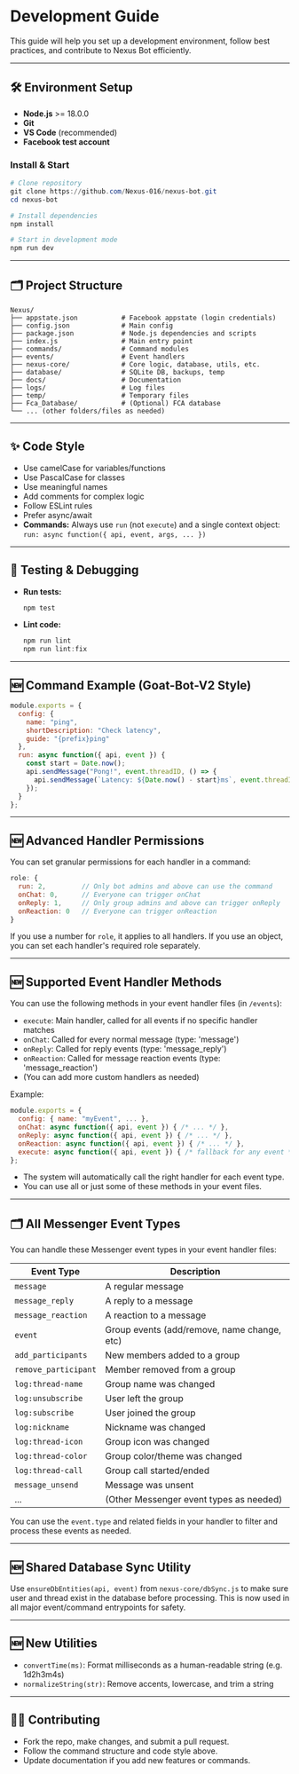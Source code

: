 # Development Guide

This guide will help you set up a development environment, follow best practices, and contribute to Nexus Bot efficiently.

---

## 🛠️ Environment Setup
- **Node.js** >= 18.0.0
- **Git**
- **VS Code** (recommended)
- **Facebook test account**

### Install & Start
```powershell
# Clone repository
git clone https://github.com/Nexus-016/nexus-bot.git
cd nexus-bot

# Install dependencies
npm install

# Start in development mode
npm run dev
```

---

## 🗂️ Project Structure
```
Nexus/
├── appstate.json           # Facebook appstate (login credentials)
├── config.json             # Main config
├── package.json            # Node.js dependencies and scripts
├── index.js                # Main entry point
├── commands/               # Command modules
├── events/                 # Event handlers
├── nexus-core/             # Core logic, database, utils, etc.
├── database/               # SQLite DB, backups, temp
├── docs/                   # Documentation
├── logs/                   # Log files
├── temp/                   # Temporary files
├── Fca_Database/           # (Optional) FCA database
└── ... (other folders/files as needed)
```

---

## ✨ Code Style
- Use camelCase for variables/functions
- Use PascalCase for classes
- Use meaningful names
- Add comments for complex logic
- Follow ESLint rules
- Prefer async/await
- **Commands:** Always use `run` (not `execute`) and a single context object: `run: async function({ api, event, args, ... })`

---

## 🧪 Testing & Debugging
- **Run tests:**
  ```powershell
  npm test
  ```
- **Lint code:**
  ```powershell
  npm run lint
  npm run lint:fix
  ```

---

## 🆕 Command Example (Goat-Bot-V2 Style)
```js
module.exports = {
  config: {
    name: "ping",
    shortDescription: "Check latency",
    guide: "{prefix}ping"
  },
  run: async function({ api, event }) {
    const start = Date.now();
    api.sendMessage("Pong!", event.threadID, () => {
      api.sendMessage(`Latency: ${Date.now() - start}ms`, event.threadID);
    });
  }
};
```

---

## 🆕 Advanced Handler Permissions
You can set granular permissions for each handler in a command:
```js
role: {
  run: 2,         // Only bot admins and above can use the command
  onChat: 0,      // Everyone can trigger onChat
  onReply: 1,     // Only group admins and above can trigger onReply
  onReaction: 0   // Everyone can trigger onReaction
}
```
If you use a number for `role`, it applies to all handlers. If you use an object, you can set each handler's required role separately.

---

## 🆕 Supported Event Handler Methods
You can use the following methods in your event handler files (in `/events`):
- `execute`: Main handler, called for all events if no specific handler matches
- `onChat`: Called for every normal message (type: 'message')
- `onReply`: Called for reply events (type: 'message_reply')
- `onReaction`: Called for message reaction events (type: 'message_reaction')
- (You can add more custom handlers as needed)

Example:
```js
module.exports = {
  config: { name: "myEvent", ... },
  onChat: async function({ api, event }) { /* ... */ },
  onReply: async function({ api, event }) { /* ... */ },
  onReaction: async function({ api, event }) { /* ... */ },
  execute: async function({ api, event }) { /* fallback for any event */ }
};
```
- The system will automatically call the right handler for each event type.
- You can use all or just some of these methods in your event files.

---

## 🗂️ All Messenger Event Types
You can handle these Messenger event types in your event handler files:

| Event Type            | Description                                 |
|---------------------- |---------------------------------------------|
| `message`             | A regular message                           |
| `message_reply`       | A reply to a message                        |
| `message_reaction`    | A reaction to a message                     |
| `event`               | Group events (add/remove, name change, etc) |
| `add_participants`    | New members added to a group                |
| `remove_participant`  | Member removed from a group                 |
| `log:thread-name`     | Group name was changed                      |
| `log:unsubscribe`     | User left the group                         |
| `log:subscribe`       | User joined the group                       |
| `log:nickname`        | Nickname was changed                        |
| `log:thread-icon`     | Group icon was changed                      |
| `log:thread-color`    | Group color/theme was changed               |
| `log:thread-call`     | Group call started/ended                    |
| `message_unsend`      | Message was unsent                          |
| ...                   | (Other Messenger event types as needed)     |

You can use the `event.type` and related fields in your handler to filter and process these events as needed.

---

## 🆕 Shared Database Sync Utility
Use `ensureDbEntities(api, event)` from `nexus-core/dbSync.js` to make sure user and thread exist in the database before processing. This is now used in all major event/command entrypoints for safety.

---

## 🆕 New Utilities
- `convertTime(ms)`: Format milliseconds as a human-readable string (e.g. 1d2h3m4s)
- `normalizeString(str)`: Remove accents, lowercase, and trim a string

---

## 🧑‍💻 Contributing
- Fork the repo, make changes, and submit a pull request.
- Follow the command structure and code style above.
- Update documentation if you add new features or commands.
